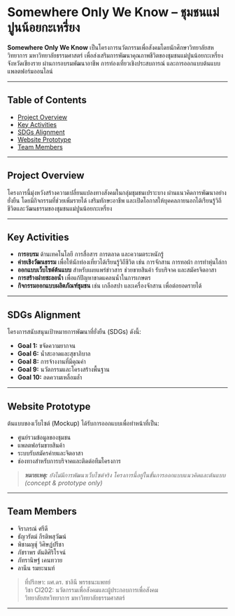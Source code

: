 # Somewhere Only We Know – ชุมชนแม่ปูนน้อยกะเหรี่ยง

**Somewhere Only We Know** เป็นโครงการนวัตกรรมเพื่อสังคมโดยนักศึกษาวิทยาลัยสหวิทยาการ มหาวิทยาลัยธรรมศาสตร์ เพื่อส่งเสริมการพัฒนาคุณภาพชีวิตของชุมชนแม่ปูนน้อยกะเหรี่ยง จังหวัดเชียงราย ผ่านการอบรมพัฒนาอาชีพ การท่องเที่ยวเชิงประสบการณ์ และการออกแบบต้นแบบแพลตฟอร์มออนไลน์

---

## Table of Contents

- [Project Overview](#project-overview)
- [Key Activities](#key-activities)
- [SDGs Alignment](#sdgs-alignment)
- [Website Prototype](#website-prototype)
- [Team Members](#team-members)

---

## Project Overview

โครงการนี้มุ่งหวังสร้างความเปลี่ยนแปลงทางสังคมในกลุ่มชุมชนเปราะบาง ผ่านแนวคิดการพัฒนาอย่างยั่งยืน โดยมีกิจกรรมที่ช่วยเพิ่มรายได้ เสริมทักษะอาชีพ และเปิดโอกาสให้บุคคลภายนอกได้เรียนรู้วิถีชีวิตและวัฒนธรรมของชุมชนแม่ปูนน้อยกะเหรี่ยง

---

## Key Activities

- **การอบรม** ด้านเทคโนโลยี การสื่อสาร การตลาด และความตระหนักรู้
- **ค่ายเชิงวัฒนธรรม** เพื่อให้นักท่องเที่ยวได้เรียนรู้วิถีชีวิต เช่น การจักสาน การทอผ้า การทำหุ่นไล่กา
- **ออกแบบเว็บไซต์ต้นแบบ** สำหรับเผยแพร่ข่าวสาร ช่วยขายสินค้า รับบริจาค และสมัครจิตอาสา
- **การสร้างฝายชะลอน้ำ** เพื่อแก้ปัญหาขาดแคลนน้ำในการเกษตร
- **กิจกรรมออกแบบผลิตภัณฑ์ชุมชน** เช่น เกลือสปา และเครื่องจักสาน เพื่อต่อยอดรายได้

---

## SDGs Alignment

โครงการสนับสนุนเป้าหมายการพัฒนาที่ยั่งยืน (SDGs) ดังนี้:

- **Goal 1:** ขจัดความยากจน
- **Goal 6:** น้ำสะอาดและสุขาภิบาล
- **Goal 8:** การจ้างงานที่มีคุณค่า
- **Goal 9:** นวัตกรรมและโครงสร้างพื้นฐาน
- **Goal 10:** ลดความเหลื่อมล้ำ

---

## Website Prototype

ต้นแบบของเว็บไซต์ (Mockup) ได้รับการออกแบบเพื่อทำหน้าที่เป็น:

- ศูนย์รวมข้อมูลของชุมชน
- แพลตฟอร์มขายสินค้า
- ระบบรับสมัครค่ายและจิตอาสา
- ช่องทางสำหรับการบริจาคและติดต่อทีมโครงการ

> ***หมายเหตุ:** ยังไม่มีการพัฒนาเว็บไซต์จริง โครงการนี้อยู่ในขั้นการออกแบบแนวคิดและต้นแบบ (concept & prototype only)*

---

## Team Members

- จิราภรณ์ ศรีดี  
- ธัญวรัตม์ กีรติพสุวัฒน์  
- พิชามญชุ์ วิศิษฏ์ปรีชา  
- ภัชราพร ตันติศิริโรจน์  
- ภัทรานิษฐ์ เคนทวาย  
- ลานีน รมยะนนท์  
> ที่ปรึกษา: ผศ.ดร. ชาลินี พรรธนะแพทย์  
> วิชา CI202: นวัตกรรมเพื่อสังคมและผู้ประกอบการเพื่อสังคม  
> วิทยาลัยสหวิทยาการ มหาวิทยาลัยธรรมศาสตร์

---
